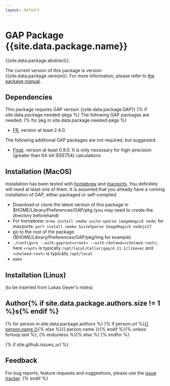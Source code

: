 ```yaml
---
layout: default
---
```


# GAP Package {{site.data.package.name}}

{{site.data.package.abstract}}.

The current version of this package is version {{site.data.package.version}}.
For more information, please refer to [the package manual]({{site.data.package.doc-html}}).

## Dependencies

This package requires GAP version {{site.data.package.GAP}}
{% if site.data.package.needed-pkgs %}
The following GAP packages are needed:
{% for pkg in site.data.package.needed-pkgs %}
- [FR](https://gap-packages.github.io/fr), version at least 2.4.0.

The following additional GAP packages are not required, but suggested:
- [Float](https://gap-packages.github.io/float/), version at least 0.9.0. It is only necessary for high-precision (greater than 64-bit IEEE754) calculations

## Installation (MacOS)

Installation has been tested with [homebrew](https://brew.sh/) and [macports](https://www.macports.org/). You definitely will need at least one of them. It is assumed that you already have a running installation of GAP, either packaged or self-compiled.

* Download or clone the latest version of this package in $HOME/Library/Preferences/GAP/pkg (you may need to create the directory beforehand)
* For homebrew: `brew install cmake suite-sparse imagemagick node`; for macports: `port install cmake SuiteSparse ImageMagick nodejs17`
* go to the root of the package ($HOME/Library/Preferences/GAP/pkg/img for example)
* `./configure --with-gaproot=<root> --with-cholmod=<cholmod-root>`; here `<root>` is typically `/opt/local/Cellar/gap/4.11.1/libexec` and `<cholmod-root>` is typically `/opt/local`
* `make`

## Installation (Linux)

(to be inserted from Lukas Geyer's notes)

## Author{% if site.data.package.authors.size != 1 %}s{% endif %}
{% for person in site.data.package.authors %}
{% if person.url %}<a href="{{ person.url }}">{{ person.name }}</a>{% else %}{{ person.name }}{% endif %}{% unless forloop.last %}, {% endunless %}{% else %}
{% endfor %}

{% if site.github.issues_url %}
## Feedback

For bug reports, feature requests and suggestions, please use the
[issue tracker]({{site.github.issues_url}}).
{% endif %}
